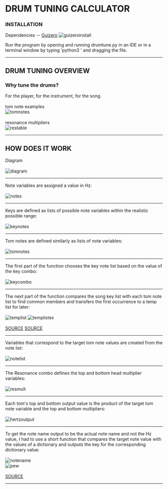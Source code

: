 # DRUM TUNING CALCULATOR

### INSTALLATION

Dependencies -- [Guizero](https://lawsie.github.io/guizero/)
![guizeroinstall](/images/guizeroinstall.png)

Run the program by opening and running drumtune.py in an IDE or in a terminal window by typing 'python3 ' and dragging the file.
***

## DRUM TUNING OVERVIEW

### Why tune the drums?
For the player, for the instrument, for the song.
<br/>
<br/>
tom note examples<br/>
![tomnotes](/images/tomsizenotes.png)<br/>
<br/>
resonance multipliers<br/>
![restable](/images/restable.png)<br/>
***

## HOW DOES IT WORK
Diagram<br/><br/>
![diagram](/images/diagram.png)<br/>
***
Note variables are assigned a value in Hz: <br/><br/>
![notes](/images/notes.png)<br/>
***
Keys are defined as lists of possible note variables within the realistic possible range: <br/><br/>
![keynotes](/images/keynotes.png)<br/>
***
Tom notes are defined similarly as lists of note variables: <br/><br/>
![tomnotes](/images/tomnotes.png)<br/>
***
The first part of the function chooses the key note list based on the value of the key combo:  <br/><br/>
![keycombo](/images/keycombo.png)<br/>
***
The next part of the function compares the song key list with each tom note list to find common members and transfers the first occurrence to a temp list for later: <br/><br/>
![templist](/images/templist.png)
![templistex](/images/templistex.png)<br/>
<br/>
[SOURCE](https://www.quora.com/How-can-I-do-a-comparison-of-two-lists-in-Python-with-each-value)
[SOURCE](https://www.openbookproject.net/books/bpp4awd/ch04.html)
***
Variables that correspond to the target tom note values are created from the note list: <br/><br/>
![notelist](/images/notelist.png)<br/>
***
The Resonance combo defines the top and bottom head multiplier variables: <br/><br/>
![resmult](/images/resmult.png)<br/>
***
Each tom's top and bottom output value is the product of the target tom note variable and the top and bottom multipliers:  <br/><br/>
![hertzoutput](/images/hertzoutput.png)<br/>
***
To get the note name output to be the actual note name and not the Hz value, I had to use a short function that compares the target note value with the values of a dictionary and outputs the key for the corresponding dictionary value: <br/><br/>
![notename](/images/notename.png)<br/>
![pew](/images/pew.png)<br/>
<br/>
[SOURCE](https://www.geeksforgeeks.org/python-get-key-from-value-in-dictionary/)
***
